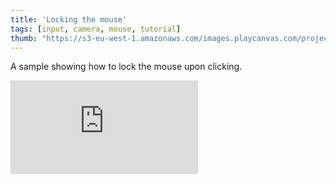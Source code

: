 ```yaml
---
title: 'Locking the mouse'
tags: [input, camera, mouse, tutorial]
thumb: "https://s3-eu-west-1.amazonaws.com/images.playcanvas.com/projects/12/438440/941913-image-75.jpg"
---
```


A sample showing how to lock the mouse upon clicking.

<div className="iframe-container">
    <iframe loading="lazy" src="https://playcanv.as/p/2Epvl0CT/" title="Locking the mouse" webkitallowfullscreen="true" mozallowfullscreen="true" allow="autoplay" allowfullscreen="true" allowvr="" scrolling="no" frameborder="0" />
</div>
